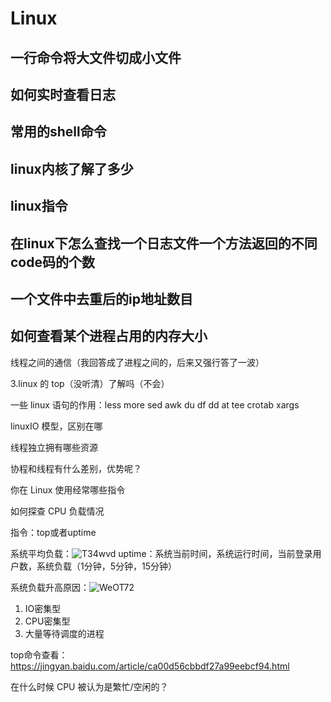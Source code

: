 



# Linux


## 一行命令将大文件切成小文件
## 如何实时查看日志
## 常用的shell命令
## linux内核了解了多少
## linux指令
## 在linux下怎么查找一个日志文件一个方法返回的不同code码的个数
## 一个文件中去重后的ip地址数目
## 如何查看某个进程占用的内存大小


线程之间的通信（我回答成了进程之间的，后来又强行答了一波）

3.linux 的 top（没听清）了解吗（不会）


一些 linux 语句的作用：less more sed awk du df dd at tee crotab xargs


linuxIO 模型，区别在哪

线程独立拥有哪些资源

协程和线程有什么差别，优势呢？


你在 Linux 使用经常哪些指令

如何探查 CPU 负载情况

指令：top或者uptime

系统平均负载：![T34wvd](https://cdn.jsdelivr.net/gh/sivanWu0222/ImageHosting@master/uPic/T34wvd.png)
uptime：系统当前时间，系统运行时间，当前登录用户数，系统负载（1分钟，5分钟，15分钟）


系统负载升高原因：![WeOT72](https://cdn.jsdelivr.net/gh/sivanWu0222/ImageHosting@master/uPic/WeOT72.png)
1. IO密集型
2. CPU密集型
3. 大量等待调度的进程


top命令查看：https://jingyan.baidu.com/article/ca00d56cbbdf27a99eebcf94.html

在什么时候 CPU 被认为是繁忙/空闲的？